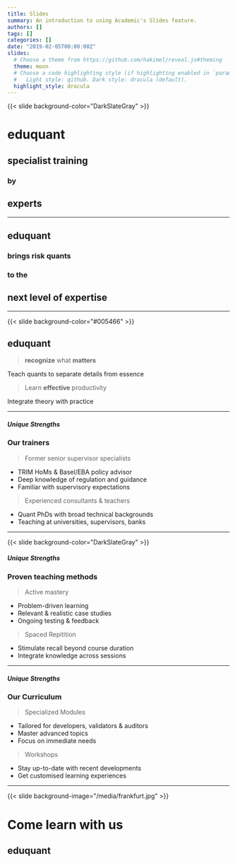 ```yaml
---
title: Slides
summary: An introduction to using Academic's Slides feature.
authors: []
tags: []
categories: []
date: "2019-02-05T00:00:00Z"
slides:
  # Choose a theme from https://github.com/hakimel/reveal.js#theming
  theme: moon
  # Choose a code highlighting style (if highlighting enabled in `params.toml`)
  #   Light style: github. Dark style: dracula (default).
  highlight_style: dracula
---
```


{{< slide background-color="DarkSlateGray" >}}

# eduquant

## specialist training 
### by 
## experts

---

## eduquant 

### brings risk quants 
### to the 
## **next level** of **expertise**

---

{{< slide background-color="#005466" >}}

## eduquant

  > **recognize** what **matters** 

Teach quants to separate details from essence

  > Learn **effective** productivity

Integrate theory with practice

---

##### Unique Strengths

### Our trainers
 
> Former senior supervisor specialists
  
  * TRIM HoMs & Basel/EBA policy advisor
  * Deep knowledge of regulation and guidance
  * Familiar with supervisory expectations

> Experienced consultants & teachers
 
 * Quant PhDs with broad technical backgrounds
 * Teaching at universities, supervisors, banks

---

{{< slide background-color="DarkSlateGray" >}}


##### Unique Strengths

### Proven teaching methods

> Active mastery
  + Problem-driven learning
  + Relevant & realistic case studies
  + Ongoing testing & feedback

> Spaced Repitition
  + Stimulate recall beyond course duration
  + Integrate knowledge across sessions  

---

##### Unique Strengths

### Our Curriculum

> Specialized Modules
 
 + Tailored for developers, validators & auditors
 + Master advanced topics
 + Focus on immediate needs

> Workshops

 + Stay up-to-date with recent developments
 + Get customised learning experiences

---

{{< slide background-image="/media/frankfurt.jpg" >}}


# Come learn with us
## eduquant